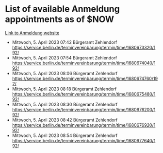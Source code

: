 # List of available Anmeldung appointments as of $NOW
[Link to Anmeldung website](https://service.berlin.de/terminvereinbarung/termin/tag.php?termin=1&anliegen[]=120686&dienstleisterlist=122210,122217,327316,122219,327312,122227,327314,122231,327346,122243,327348,122254,122252,329742,122260,329745,122262,329748,122271,327278,122273,327274,122277,327276,330436,122280,327294,122282,327290,122284,327292,122291,327270,122285,327266,122286,327264,122296,327268,150230,329760,122297,327286,122294,327284,122312,329763,122314,329775,122304,327330,122311,327334,122309,327332,317869,122281,327352,122279,329772,122283,122276,327324,122274,327326,122267,329766,122246,327318,122251,327320,122257,327322,122208,327298,122226,327300&herkunft=http%3A%2F%2Fservice.berlin.de%2Fdienstleistung%2F120686%2F)
- Mittwoch, 5. April 2023 07:42 Bürgeramt Zehlendorf https://service.berlin.de/terminvereinbarung/termin/time/1680673320/192/
- Mittwoch, 5. April 2023 07:54 Bürgeramt Zehlendorf https://service.berlin.de/terminvereinbarung/termin/time/1680674040/192/
- Mittwoch, 5. April 2023 08:06 Bürgeramt Zehlendorf https://service.berlin.de/terminvereinbarung/termin/time/1680674760/192/
- Mittwoch, 5. April 2023 08:18 Bürgeramt Zehlendorf https://service.berlin.de/terminvereinbarung/termin/time/1680675480/192/
- Mittwoch, 5. April 2023 08:30 Bürgeramt Zehlendorf https://service.berlin.de/terminvereinbarung/termin/time/1680676200/192/
- Mittwoch, 5. April 2023 08:42 Bürgeramt Zehlendorf https://service.berlin.de/terminvereinbarung/termin/time/1680676920/192/
- Mittwoch, 5. April 2023 08:54 Bürgeramt Zehlendorf https://service.berlin.de/terminvereinbarung/termin/time/1680677640/192/
